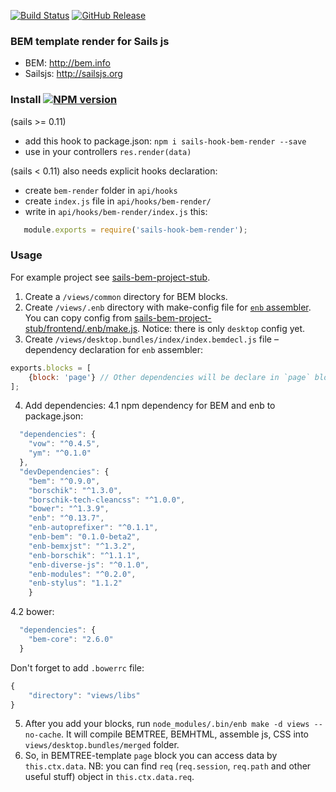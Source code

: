 [![Build Status](https://travis-ci.org/alexbaumgertner/sails-hook-bem-render.svg)](https://travis-ci.org/alexbaumgertner/sails-hook-bem-render) [![GitHub Release](https://img.shields.io/github/release/alexbaumgertner/sails-hook-bem-render.svg)](https://github.com/alexbaumgertner/sails-hook-bem-render/releases)

### BEM template render for Sails js

* BEM: http://bem.info
* Sailsjs: http://sailsjs.org

### Install [![NPM version](https://badge.fury.io/js/sails-hook-bem-render.svg)](http://badge.fury.io/js/sails-hook-bem-render)
(sails >= 0.11)
* add this hook to package.json: `npm i sails-hook-bem-render --save`
* use in your controllers `res.render(data)`

(sails < 0.11) also needs explicit hooks declaration:
* create `bem-render` folder in `api/hooks`
* create `index.js` file in `api/hooks/bem-render/`
* write in `api/hooks/bem-render/index.js` this:
```js
   module.exports = require('sails-hook-bem-render');
```
### Usage
For example project see [sails-bem-project-stub](https://github.com/alexbaumgertner/sails-bem-project-stub).

1. Create a `/views/common` directory for BEM blocks.
2. Create `/views/.enb` directory with make-config file for [`enb` assembler](https://github.com/enb-make/enb).
You can copy config from [sails-bem-project-stub/frontend/.enb/make.js](https://github.com/alexbaumgertner/sails-bem-project-stub/blob/master/frontend/.enb/make.js). Notice: there is only `desktop` config yet.
3. Create `/views/desktop.bundles/index/index.bemdecl.js` file – dependency declaration for `enb` assembler:
```js
exports.blocks = [
    {block: 'page'} // Other dependencies will be declare in `page` block.
];
```
4. Add dependencies:
4.1 npm dependency for BEM and enb to package.json:
```js
  "dependencies": {
    "vow": "^0.4.5",
    "ym": "^0.1.0"
  },
  "devDependencies": {
    "bem": "^0.9.0",
    "borschik": "^1.3.0",
    "borschik-tech-cleancss": "^1.0.0",
    "bower": "^1.3.9",
    "enb": "^0.13.7",
    "enb-autoprefixer": "^0.1.1",
    "enb-bem": "0.1.0-beta2",
    "enb-bemxjst": "^1.3.2",
    "enb-borschik": "^1.1.1",
    "enb-diverse-js": "^0.1.0",
    "enb-modules": "^0.2.0",
    "enb-stylus": "1.1.2"
    }
```
4.2 bower:
```js
  "dependencies": {
    "bem-core": "2.6.0"
  }
```
Don't forget to add `.bowerrc` file:
```js
{
    "directory": "views/libs"
}
```
5. After you add your blocks, run `node_modules/.bin/enb make -d views --no-cache`. It will compile BEMTREE, BEMHTML, assemble js, CSS into `views/desktop.bundles/merged` folder.
6. So, in BEMTREE-template `page` block you can access data by `this.ctx.data`.
NB: you can find `req` (`req.session`, `req.path` and other useful stuff) object in `this.ctx.data.req`.
